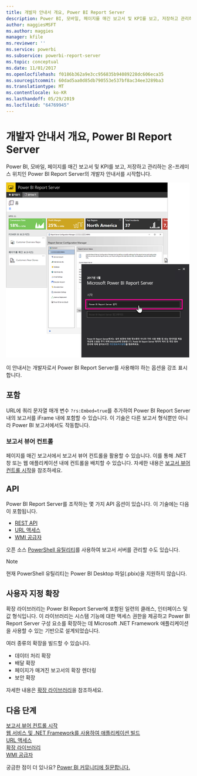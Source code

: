 ```yaml
---
title: 개발자 안내서 개요, Power BI Report Server
description: Power BI, 모바일, 페이지를 매긴 보고서 및 KPI를 보고, 저장하고 관리하는 온-프레미스 위치인 Power BI Report Server의 개발자 안내서를 시작합니다.
author: maggiesMSFT
ms.author: maggies
manager: kfile
ms.reviewer: ''
ms.service: powerbi
ms.subservice: powerbi-report-server
ms.topic: conceptual
ms.date: 11/01/2017
ms.openlocfilehash: f0186b362a9e3cc956835b94089228dc606eca35
ms.sourcegitcommit: 60dad5aa0d85db790553e537bf8ac34ee3289ba3
ms.translationtype: MT
ms.contentlocale: ko-KR
ms.lasthandoff: 05/29/2019
ms.locfileid: "64769945"
---
```

# <a name="developer-handbook-overview-power-bi-report-server"></a>개발자 안내서 개요, Power BI Report Server

Power BI, 모바일, 페이지를 매긴 보고서 및 KPI를 보고, 저장하고 관리하는 온-프레미스 위치인 Power BI Report Server의 개발자 안내서를 시작합니다.

![관리자 안내서](media/developer-handbook-overview/admin-handbook.png)

이 안내서는 개발자로서 Power BI Report Server를 사용해야 하는 옵션을 강조 표시합니다.

## <a name="embedding"></a>포함

URL에 쿼리 문자열 매개 변수 `?rs:Embed=true`를 추가하여 Power BI Report Server 내의 보고서를 iFrame 내에 포함할 수 있습니다. 이 기술은 다른 보고서 형식뿐만 아니라 Power BI 보고서에서도 작동합니다.

### <a name="report-viewer-control"></a>보고서 뷰어 컨트롤

페이지를 매긴 보고서에서 보고서 뷰어 컨트롤을 활용할 수 있습니다. 이를 통해 .NET 창 또는 웹 애플리케이션 내에 컨트롤을 배치할 수 있습니다. 자세한 내용은 [보고서 뷰어 컨트롤 시작](https://docs.microsoft.com/sql/reporting-services/application-integration/integrating-reporting-services-using-reportviewer-controls-get-started)을 참조하세요.

## <a name="apis"></a>API

Power BI Report Server를 조작하는 몇 가지 API 옵션이 있습니다. 이 기술에는 다음이 포함됩니다.

* [REST API](rest-api.md)
* [URL 액세스](https://docs.microsoft.com/sql/reporting-services/url-access-ssrs)
* [WMI 공급자](https://docs.microsoft.com/sql/reporting-services/wmi-provider-library-reference/reporting-services-wmi-provider-library-reference-ssrs)

오픈 소스 [PowerShell 유틸리티](https://github.com/Microsoft/ReportingServicesTools)를 사용하여 보고서 서버를 관리할 수도 있습니다.

> [!NOTE]
> 현재 PowerShell 유틸리티는 Power BI Desktop 파일(.pbix)을 지원하지 않습니다.

## <a name="custom-extensions"></a>사용자 지정 확장

확장 라이브러리는 Power BI Report Server에 포함된 일련의 클래스, 인터페이스 및 값 형식입니다. 이 라이브러리는 시스템 기능에 대한 액세스 권한을 제공하고 Power BI Report Server 구성 요소를 확장하는 데 Microsoft .NET Framework 애플리케이션을 사용할 수 있는 기반으로 설계되었습니다.

여러 종류의 확장을 빌드할 수 있습니다.

* 데이터 처리 확장
* 배달 확장
* 페이지가 매겨진 보고서의 확장 렌더링
* 보안 확장

자세한 내용은 [확장 라이브러리](https://docs.microsoft.com/sql/reporting-services/extensions/reporting-services-extension-library)을 참조하세요.

## <a name="next-steps"></a>다음 단계

[보고서 뷰어 컨트롤 시작](https://docs.microsoft.com/sql/reporting-services/application-integration/integrating-reporting-services-using-reportviewer-controls-get-started)  
[웹 서비스 및 .NET Framework를 사용하여 애플리케이션 빌드](https://docs.microsoft.com/sql/reporting-services/report-server-web-service/net-framework/building-applications-using-the-web-service-and-the-net-framework)  
[URL 액세스](https://docs.microsoft.com/sql/reporting-services/url-access-ssrs)  
[확장 라이브러리](https://docs.microsoft.com/sql/reporting-services/extensions/reporting-services-extension-library)  
[WMI 공급자](https://docs.microsoft.com/sql/reporting-services/wmi-provider-library-reference/reporting-services-wmi-provider-library-reference-ssrs)

궁금한 점이 더 있나요? [Power BI 커뮤니티에 질문합니다.](https://community.powerbi.com/)
